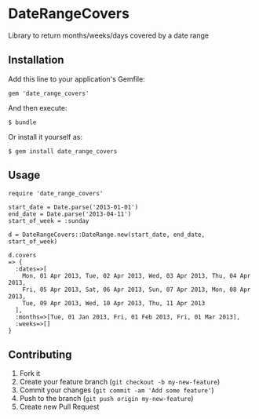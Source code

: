 # DateRangeCovers

Library to return months/weeks/days covered by a date range

## Installation

Add this line to your application's Gemfile:

    gem 'date_range_covers'

And then execute:

    $ bundle

Or install it yourself as:

    $ gem install date_range_covers

## Usage

    require 'date_range_covers'

    start_date = Date.parse('2013-01-01')
    end_date = Date.parse('2013-04-11')
    start_of_week = :sunday

    d = DateRangeCovers::DateRange.new(start_date, end_date, start_of_week)

    d.covers
    => {
      :dates=>[
        Mon, 01 Apr 2013, Tue, 02 Apr 2013, Wed, 03 Apr 2013, Thu, 04 Apr 2013, 
        Fri, 05 Apr 2013, Sat, 06 Apr 2013, Sun, 07 Apr 2013, Mon, 08 Apr 2013,
        Tue, 09 Apr 2013, Wed, 10 Apr 2013, Thu, 11 Apr 2013
      ], 
      :months=>[Tue, 01 Jan 2013, Fri, 01 Feb 2013, Fri, 01 Mar 2013], 
      :weeks=>[]
    }

## Contributing

1. Fork it
2. Create your feature branch (`git checkout -b my-new-feature`)
3. Commit your changes (`git commit -am 'Add some feature'`)
4. Push to the branch (`git push origin my-new-feature`)
5. Create new Pull Request
